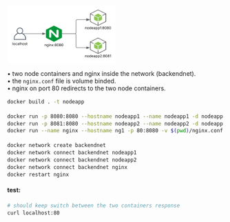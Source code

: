 <img src="image.png" width="50%">

• two node containers and nginx inside the network (backendnet).  
• the `nginx.conf` file is volume binded.  
• nginx on port 80 redirects to the two node containers.  

```bash
docker build . -t nodeapp

docker run -p 8080:8080 --hostname nodeapp1 --name nodeapp1 -d nodeapp
docker run -p 8081:8080 --hostname nodeapp2 --name nodeapp2 -d nodeapp
docker run --name nginx --hostname ng1 -p 80:8080 -v $(pwd)/nginx.conf:/etc/nginx/nginx.conf -d nginx

docker network create backendnet
docker network connect backendnet nodeapp1
docker network connect backendnet nodeapp2
docker network connect backendnet nginx
docker restart nginx
```

#### test: ####
```bash
# should keep switch between the two containers response
curl localhost:80
```